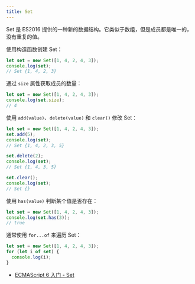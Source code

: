 ```yaml
---
title: Set
---
```


Set 是 ES2016 提供的一种新的数据结构。它类似于数组，但是成员都是唯一的，没有重复的值。

使用构造函数创建 Set：

```js
let set = new Set([1, 4, 2, 4, 3]);
console.log(set);
// Set {1, 4, 2, 3}
```

通过 `size` 属性获取成员的数量：

```js
let set = new Set([1, 4, 2, 4, 3]);
console.log(set.size);
// 4
```

使用 `add(value)`、`delete(value)` 和 `clear()` 修改 Set：

```js
let set = new Set([1, 4, 2, 4, 3]);
set.add(5);
console.log(set);
// Set {1, 4, 2, 3, 5}

set.delete(2);
console.log(set);
// Set {1, 4, 3, 5}

set.clear();
console.log(set);
// Set {}
```

使用 `has(value)` 判断某个值是否存在：

```js
let set = new Set([1, 4, 2, 4, 3]);
console.log(set.has(3));
// true
```

通常使用 `for...of` 来遍历 Set：

```js
let set = new Set([1, 4, 2, 4, 3]);
for (let i of set) {
  console.log(i);
}
```

- [ECMAScript 6 入门 - Set](http://es6.ruanyifeng.com/#docs/set-map#Set)
